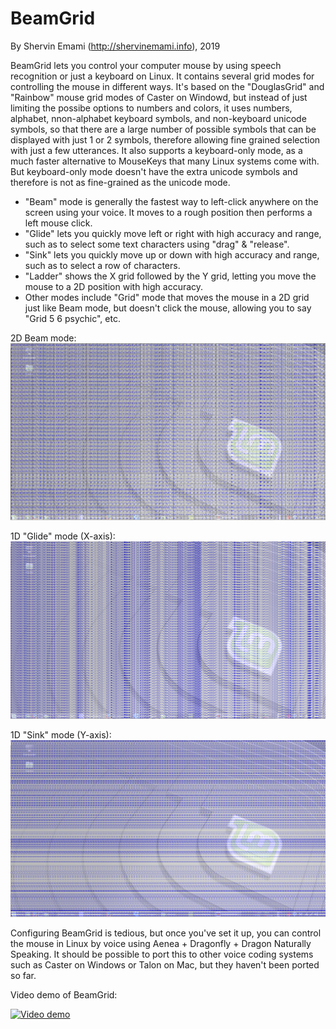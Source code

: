 # BeamGrid
By Shervin Emami (http://shervinemami.info), 2019

BeamGrid lets you control your computer mouse by using speech recognition or just a keyboard on Linux. It contains several grid modes for controlling the mouse in different ways.
It's based on the "DouglasGrid" and "Rainbow" mouse grid modes of Caster on Windowd, but instead of just limiting the possibe options to numbers and colors, it uses numbers, alphabet, nnon-alphabet keyboard symbols, and non-keyboard unicode symbols, so that there are a large number of possible symbols that can be displayed with just 1 or 2 symbols, therefore allowing fine grained selection with just a few utterances. It also supports a keyboard-only mode, as a much faster alternative to MouseKeys that many Linux systems come with. But keyboard-only mode doesn't have the extra unicode symbols and therefore is not as fine-grained as the unicode mode.

* "Beam" mode is generally the fastest way to left-click anywhere on the screen using your voice. It moves to a rough position then performs a left mouse click.
* "Glide" lets you quickly move left or right with high accuracy and range, such as to select some text characters using "drag" & "release".
* "Sink" lets you quickly move up or down with high accuracy and range, such as to select a row of characters.
* "Ladder" shows the X grid followed by the Y grid, letting you move the mouse to a 2D position with high accuracy.
* Other modes include "Grid" mode that moves the mouse in a 2D grid just like Beam mode, but doesn't click the mouse, allowing you to say "Grid 5 6 psychic", etc.

2D Beam mode:
![Screenshot of the 2D "Beam" mouse grid](https://raw.githubusercontent.com/shervinemami/BeamGrid/master/Screenshots/2D_grid.png "Screenshot of the 2D Beam mouse grid")

1D "Glide" mode (X-axis):
![Screenshot of the 1D "Glide" X-axis mouse grid](https://raw.githubusercontent.com/shervinemami/BeamGrid/master/Screenshots/X_grid.png "Screenshot of the 1D Glide X-axis mouse grid")

1D "Sink" mode (Y-axis):
![Screenshot of the 1D "Sink" Y-axis mouse grid](https://raw.githubusercontent.com/shervinemami/BeamGrid/master/Screenshots/Y_grid.png "Screenshot of the 1D Sink Y-axis mouse grid")

Configuring BeamGrid is tedious, but once you've set it up, you can control the mouse in Linux by voice using Aenea + Dragonfly + Dragon Naturally Speaking.
It should be possible to port this to other voice coding systems such as Caster on Windows or Talon on Mac, but they haven't been ported so far.


Video demo of BeamGrid:

[![Video demo](https://img.youtube.com/vi/xbdwNQfrlKI/0.jpg "Video demo")](https://youtu.be/xbdwNQfrlKI)

